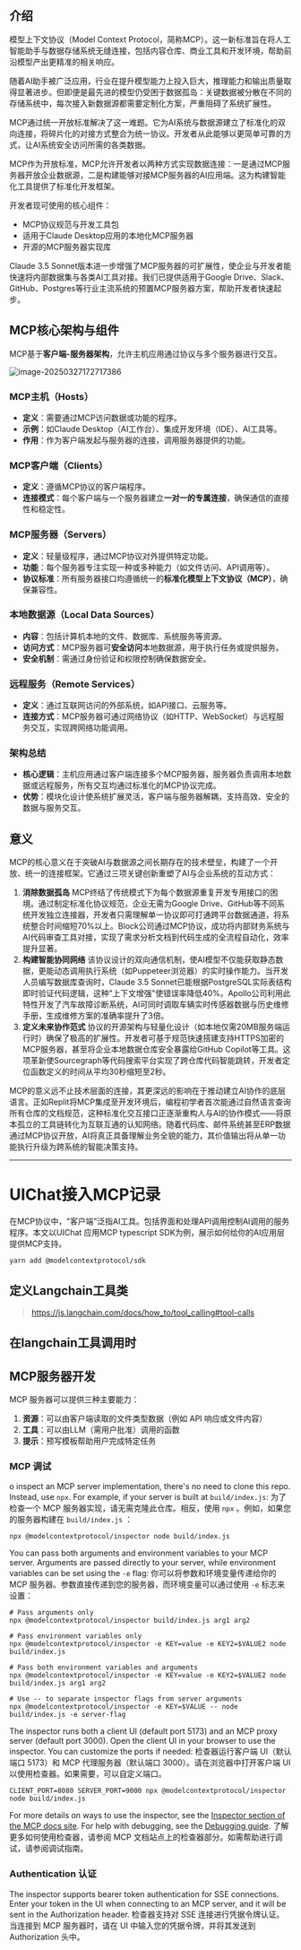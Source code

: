 ## 介绍

模型上下文协议（Model Context Protocol，简称MCP）。这一新标准旨在将人工智能助手与数据存储系统无缝连接，包括内容仓库、商业工具和开发环境，帮助前沿模型产出更精准的相关响应。

随着AI助手被广泛应用，行业在提升模型能力上投入巨大，推理能力和输出质量取得显著进步。但即便是最先进的模型仍受困于数据孤岛：关键数据被分散在不同的存储系统中，每次接入新数据源都需要定制化方案，严重阻碍了系统扩展性。

MCP通过统一开放标准解决了这一难题。它为AI系统与数据源建立了标准化的双向连接，将碎片化的对接方式整合为统一协议。开发者从此能够以更简单可靠的方式，让AI系统安全访问所需的各类数据。

MCP作为开放标准，MCP允许开发者以两种方式实现数据连接：一是通过MCP服务器开放企业数据源，二是构建能够对接MCP服务器的AI应用端。这为构建智能化工具提供了标准化开发框架。

开发者现可使用的核心组件：

- MCP协议规范与开发工具包
- 适用于Claude Desktop应用的本地化MCP服务器
- 开源的MCP服务器实现库

Claude 3.5 Sonnet版本进一步增强了MCP服务器的可扩展性，使企业与开发者能快速将内部数据集与各类AI工具对接。我们已提供适用于Google Drive、Slack、GitHub、Postgres等行业主流系统的预置MCP服务器方案，帮助开发者快速起步。

## MCP核心架构与组件

MCP基于**客户端-服务器架构**，允许主机应用通过协议与多个服务器进行交互。

![image-20250327172717386](D:\workspace\ui-chat-view\docs\MCP协议\image-20250327172717386.png)

### **MCP主机（Hosts）**

- **定义**：需要通过MCP访问数据或功能的程序。
- **示例**：如Claude Desktop（AI工作台）、集成开发环境（IDE）、AI工具等。
- **作用**：作为客户端发起与服务器的连接，调用服务器提供的功能。

### **MCP客户端（Clients）**

- **定义**：遵循MCP协议的客户端程序。
- **连接模式**：每个客户端与一个服务器建立**一对一的专属连接**，确保通信的直接性和稳定性。

### **MCP服务器（Servers）**

- **定义**：轻量级程序，通过MCP协议对外提供特定功能。
- **功能**：每个服务器专注实现一种或多种能力（如文件访问、API调用等）。
- **协议标准**：所有服务器接口均遵循统一的**标准化模型上下文协议（MCP）**，确保兼容性。

### **本地数据源（Local Data Sources）**

- **内容**：包括计算机本地的文件、数据库、系统服务等资源。
- **访问方式**：MCP服务器可**安全访问**本地数据源，用于执行任务或提供服务。
- **安全机制**：需通过身份验证和权限控制确保数据安全。

### **远程服务（Remote Services）**

- **定义**：通过互联网访问的外部系统，如API接口、云服务等。
- **连接方式**：MCP服务器可通过网络协议（如HTTP、WebSocket）与远程服务交互，实现跨网络功能调用。

### 架构总结

- **核心逻辑**：主机应用通过客户端连接多个MCP服务器，服务器负责调用本地数据或远程服务，所有交互均通过标准化的MCP协议完成。
- **优势**：模块化设计使系统扩展灵活，客户端与服务器解耦，支持高效、安全的数据与服务交互。

## 意义

MCP的核心意义在于突破AI与数据源之间长期存在的技术壁垒，构建了一个开放、统一的连接框架。它通过三项关键创新重塑了AI与企业系统的互动方式：

1. **消除数据孤岛** MCP终结了传统模式下为每个数据源重复开发专用接口的困境。通过制定标准化协议规范，企业无需为Google Drive、GitHub等不同系统开发独立连接器，开发者只需理解单一协议即可打通跨平台数据通道，将系统整合时间缩短70%以上。Block公司通过MCP协议，成功将内部财务系统与AI代码审查工具对接，实现了需求分析文档到代码生成的全流程自动化，效率提升显著。
2. **构建智能协同网络** 该协议设计的双向通信机制，使AI模型不仅能获取静态数据，更能动态调用执行系统（如Puppeteer浏览器）的实时操作能力。当开发人员编写数据库查询时，Claude 3.5 Sonnet已能根据PostgreSQL实际表结构即时验证代码逻辑，这种"上下文增强"使错误率降低40%。Apollo公司利用此特性开发了汽车故障诊断系统，AI可同时调取车辆实时传感器数据与历史维修手册，生成维修方案的准确率提升了3倍。
3. **定义未来协作范式** 协议的开源架构与轻量化设计（如本地仅需20MB服务端运行时）确保了极高的扩展性。开发者可基于规范快速搭建支持HTTPS加密的MCP服务器，甚至将企业本地数据仓库安全暴露给GitHub Copilot等工具。这项革新使Sourcegraph等代码搜索平台实现了跨仓库代码智能跳转，开发者定位函数定义的时间从平均30秒缩短至2秒。

MCP的意义远不止技术层面的连接，其更深远的影响在于推动建立AI协作的底层语言。正如Replit将MCP集成至开发环境后，编程初学者首次能通过自然语言查询所有仓库的文档规范，这种标准化交互接口正逐渐重构人与AI的协作模式——将原本孤立的工具链转化为互联互通的认知网络。随着代码库、邮件系统甚至ERP数据通过MCP协议开放，AI将真正具备理解业务全貌的能力，其价值输出将从单一功能执行升级为跨系统的智能决策支持。

---

# UIChat接入MCP记录

在MCP协议中，"客户端"泛指AI工具。包括界面和处理API调用控制AI调用的服务程序。本文以UIChat 应用MCP typescript SDK为例，展示如何给你的AI应用层提供MCP支持。

```
yarn add @modelcontextprotocol/sdk
```

## 定义Langchain工具类

> https://js.langchain.com/docs/how_to/tool_calling#tool-calls





## 在langchain工具调用时



## MCP服务器开发



MCP 服务器可以提供三种主要能力：

1. **资源**：可以由客户端读取的文件类型数据（例如 API 响应或文件内容）
2. **工具**：可以由LLM（需用户批准）调用的函数
3. **提示**：预写模板帮助用户完成特定任务



### MCP 调试

o inspect an MCP server implementation, there's no need to clone this repo. Instead, use `npx`. For example, if your server is built at `build/index.js`:
为了检查一个 MCP 服务器实现，请无需克隆此仓库。相反，使用 `npx` 。例如，如果您的服务器构建在 `build/index.js` ：

```
npx @modelcontextprotocol/inspector node build/index.js
```



You can pass both arguments and environment variables to your MCP server. Arguments are passed directly to your server, while environment variables can be set using the `-e` flag:
你可以将参数和环境变量传递给你的 MCP 服务器。参数直接传递到您的服务器，而环境变量可以通过使用 `-e` 标志来设置：

```
# Pass arguments only
npx @modelcontextprotocol/inspector build/index.js arg1 arg2

# Pass environment variables only
npx @modelcontextprotocol/inspector -e KEY=value -e KEY2=$VALUE2 node build/index.js

# Pass both environment variables and arguments
npx @modelcontextprotocol/inspector -e KEY=value -e KEY2=$VALUE2 node build/index.js arg1 arg2

# Use -- to separate inspector flags from server arguments
npx @modelcontextprotocol/inspector -e KEY=$VALUE -- node build/index.js -e server-flag
```



The inspector runs both a client UI (default port 5173) and an MCP proxy server (default port 3000). Open the client UI in your browser to use the inspector. You can customize the ports if needed:
检查器运行客户端 UI（默认端口 5173）和 MCP 代理服务器（默认端口 3000）。请在浏览器中打开客户端 UI 以使用检查器。如果需要，可以自定义端口。

```
CLIENT_PORT=8080 SERVER_PORT=9000 npx @modelcontextprotocol/inspector node build/index.js
```



For more details on ways to use the inspector, see the [Inspector section of the MCP docs site](https://modelcontextprotocol.io/docs/tools/inspector). For help with debugging, see the [Debugging guide](https://modelcontextprotocol.io/docs/tools/debugging).
了解更多如何使用检查器，请参阅 MCP 文档站点上的检查器部分。如需帮助进行调试，请参阅调试指南。

### Authentication 认证



The inspector supports bearer token authentication for SSE connections. Enter your token in the UI when connecting to an MCP server, and it will be sent in the Authorization header.
检查器支持对 SSE 连接进行凭据令牌认证。当连接到 MCP 服务器时，请在 UI 中输入您的凭据令牌，并将其发送到 Authorization 头中。
